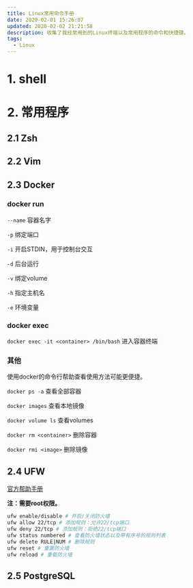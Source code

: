 ```yaml
---
title: Linux常用命令手册
date: 2020-02-01 15:26:07
updated: 2020-02-02 21:21:58
description: 收集了我经常用到的Linux终端以及常用程序的命令和快捷键。
tags: 
  - Linux
---
```


# 1. shell

# 2. 常用程序

## 2.1 Zsh

## 2.2 Vim

## 2.3 Docker

### docker run

`--name` 容器名字

`-p` 绑定端口

`-i` 开启STDIN，用于控制台交互

`-d` 后台运行

`-v` 绑定volume

`-h` 指定主机名

`-e` 环境变量

### docker exec

`docker exec -it <container> /bin/bash` 进入容器终端

### 其他

使用docker的命令行帮助查看使用方法可能更便捷。

`docker ps -a` 查看全部容器

`docker images` 查看本地镜像

`docker volume ls` 查看volumes

`docker rm <container>` 删除容器

`docker rmi <image>` 删除镜像


## 2.4 UFW

[官方帮助手册](https://help.ubuntu.com/community/UFW)

__注：需要root权限。__

```sh
ufw enable/disable # 开启/关闭防火墙
ufw allow 22/tcp # 添加规则：允许22/tcp端口
ufw deny 22/tcp # 添加规则：拒绝22/tcp端口
ufw status numbered # 查看防火墙状态以及带有序号的规则列表
ufw delete RULE|NUM # 删除规则
ufw reset # 重置防火墙
ufw reload # 重载防火墙
``` 
## 2.5 PostgreSQL



##

